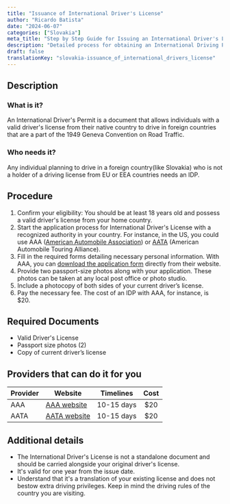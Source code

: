 ```yaml
---
title: "Issuance of International Driver's License"
author: "Ricardo Batista"
date: "2024-06-07"
categories: ["Slovakia"]
meta_title: "Step by Step Guide for Issuing an International Driver's License for Driving in Slovakia"
description: "Detailed process for obtaining an International Driving Permit (IDP), primarily for driving in Slovakia and other European countries."
draft: false
translationKey: "slovakia-issuance_of_international_drivers_license"
---
```


## Description
### What is it?
An International Driver's Permit is a document that allows individuals with a valid driver's license from their native country to drive in foreign countries that are a part of the 1949 Geneva Convention on Road Traffic.
### Who needs it?
Any individual planning to drive in a foreign country(like Slovakia) who is not a holder of a driving license from EU or EEA countries needs an IDP.

## Procedure
1. Confirm your eligibility: You should be at least 18 years old and possess a valid driver's license from your home country.
2. Start the application process for International Driver's License with a recognized authority in your country. For instance, in the US, you could use AAA ([American Automobile Association](https://www.aaa.com/vacation/idpf.html)) or [AATA](https://aataidp.com/) (American Automobile Touring Alliance). 
3. Fill in the required forms detailing necessary personal information. With AAA, you can [download the application form](https://www.aaa.com/vacation/idpapplcations.html) directly from their website.
4. Provide two passport-size photos along with your application. These photos can be taken at any local post office or photo studio.
5. Include a photocopy of both sides of your current driver’s license.
6. Pay the necessary fee. The cost of an IDP with AAA, for instance, is $20.

## Required Documents
- Valid Driver's License
- Passport size photos (2)
- Copy of current driver’s license

## Providers that can do it for you

| Provider        |     Website     |     Timelines    |       Cost      |
| --------------- | --------------- |  :-------------: | :-------------: |
| AAA             |  [AAA website](https://www.aaa.com/vacation/idpf.html) |      10-15 days      |        $20       |
| AATA             |  [AATA website](https://aataidp.com/)       |      10-15 days      |        $20       |

## Additional details
- The International Driver's License is not a standalone document and should be carried alongside your original driver's license.
- It's valid for one year from the issue date.
- Understand that it's a translation of your existing license and does not bestow extra driving privileges. Keep in mind the driving rules of the country you are visiting.